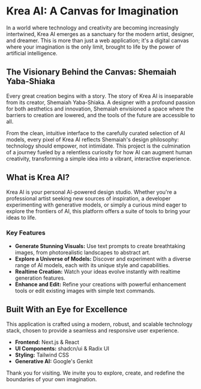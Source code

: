 # Krea AI: A Canvas for Imagination

In a world where technology and creativity are becoming increasingly intertwined, Krea AI emerges as a sanctuary for the modern artist, designer, and dreamer. This is more than just a web application; it's a digital canvas where your imagination is the only limit, brought to life by the power of artificial intelligence.

## The Visionary Behind the Canvas: Shemaiah Yaba-Shiaka

Every great creation begins with a story. The story of Krea AI is inseparable from its creator, Shemaiah Yaba-Shiaka. A designer with a profound passion for both aesthetics and innovation, Shemaiah envisioned a space where the barriers to creation are lowered, and the tools of the future are accessible to all.

From the clean, intuitive interface to the carefully curated selection of AI models, every pixel of Krea AI reflects Shemaiah's design philosophy: technology should empower, not intimidate. This project is the culmination of a journey fueled by a relentless curiosity for how AI can augment human creativity, transforming a simple idea into a vibrant, interactive experience.

## What is Krea AI?

Krea AI is your personal AI-powered design studio. Whether you're a professional artist seeking new sources of inspiration, a developer experimenting with generative models, or simply a curious mind eager to explore the frontiers of AI, this platform offers a suite of tools to bring your ideas to life.

### Key Features

*   **Generate Stunning Visuals:** Use text prompts to create breathtaking images, from photorealistic landscapes to abstract art.
*   **Explore a Universe of Models:** Discover and experiment with a diverse range of AI models, each with its unique style and capabilities.
*   **Realtime Creation:** Watch your ideas evolve instantly with realtime generation features.
*   **Enhance and Edit:** Refine your creations with powerful enhancement tools or edit existing images with simple text commands.

## Built With an Eye for Excellence

This application is crafted using a modern, robust, and scalable technology stack, chosen to provide a seamless and responsive user experience.

*   **Frontend:** Next.js & React
*   **UI Components:** shadcn/ui & Radix UI
*   **Styling:** Tailwind CSS
*   **Generative AI:** Google's Genkit

Thank you for visiting. We invite you to explore, create, and redefine the boundaries of your own imagination.
